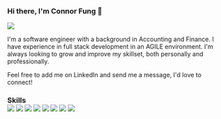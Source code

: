 ### Hi there, I'm Connor Fung 👋

<div>
  <a href="https://www.linkedin.com/in/connor-fung/" target="_blank" ><img src="https://img.shields.io/badge/LinkedIn-0A66C2.svg?style=for-the-badge&logo=LinkedIn&logoColor=white" /></a>
</ div>
<p>I'm a software engineer with a background in Accounting and Finance. I have experience in full stack development in an AGILE environment. I'm always looking to grow and improve my skillset, both personally and professionally.</ p>
<p>Feel free to add me on LinkedIn and send me a message, I'd love to connect!</ p>
<h3>Skills</ h3>
<div>
  
  <img src="https://img.shields.io/badge/JavaScript-F7DF1E.svg?style=for-the-badge&logo=JavaScript&logoColor=black">
  <img src="https://img.shields.io/badge/react-%2320232a.svg?style=for-the-badge&logo=react&logoColor=%2361DAFB" />
  <img src="https://img.shields.io/badge/Express.js-000000.svg?style=for-the-badge&logo=Express&logoColor=white" />
  <img src="https://img.shields.io/badge/Node.js-339933.svg?style=for-the-badge&logo=nodedotjs&logoColor=white" />
  <img src="https://img.shields.io/badge/PostgreSQL-4169E1.svg?style=for-the-badge&logo=PostgreSQL&logoColor=white">
  <img src="https://img.shields.io/badge/MongoDB-47A248.svg?style=for-the-badge&logo=MongoDB&logoColor=white">
  <img src="https://img.shields.io/badge/MySQL-4479A1.svg?style=for-the-badge&logo=MySQL&logoColor=white">
  <img src="https://img.shields.io/badge/Amazon%20AWS-232F3E.svg?style=for-the-badge&logo=Amazon-AWS&logoColor=white">
</ div>
  
<!--
**cmfung/cmfung** is a ✨ _special_ ✨ repository because its `README.md` (this file) appears on your GitHub profile.

Here are some ideas to get you started:

- 🔭 I’m currently working on ...
- 🌱 I’m currently learning ...
- 👯 I’m looking to collaborate on ...
- 🤔 I’m looking for help with ...
- 💬 Ask me about ...
- 📫 How to reach me: ...
- 😄 Pronouns: ...
- ⚡ Fun fact: ...
-->
